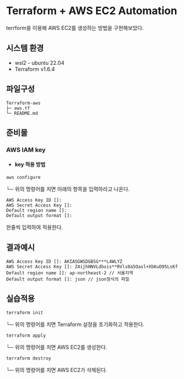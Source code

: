 # Terraform + AWS EC2 Automation
terrform을 이용해 AWS EC2를 생성하는 방법을 구현해보았다.
                         
   
## 시스템 환경


- wsl2 - ubuntu 22.04
- Terraform v1.6.4
## 파일구성
```
Terraform-aws  
├─ aws.tf
└─ README.md
```
## 준비물

### AWS IAM key    

* #### key 적용 방법 <br>
```
aws configure
```
└─ 위의 명령어를 치면 아래의 항목을 입력하라고 나온다.
```
AWS Access Key ID []: 
AWS Secret Access Key []: 
Default region name []: 
Default output format []:
```

한줄씩 입력하여 적용한다.



결과예시
---
```
AWS Access Key ID []: AKIASGWSDGBSG***L4WLYZ
AWS Secret Access Key []: Z4ijhHNVLdbvis**RVls0a5Oasl+XbKuD95LsKf
Default region name []: ap-northeast-2 // 서울지역
Default output format []: json // json형식의 파일
```
## 실습적용
```
terraform init
```
└─ 위의 명령어를 치면 Terraform 설정을 초기화하고 적용한다.
```
terraform apply
```
└─ 위의 명령어를 치면 AWS EC2를 생성한다.
```
terraform destroy
```
└─ 위의 명령어를 치면 AWS EC2가 삭제된다.
